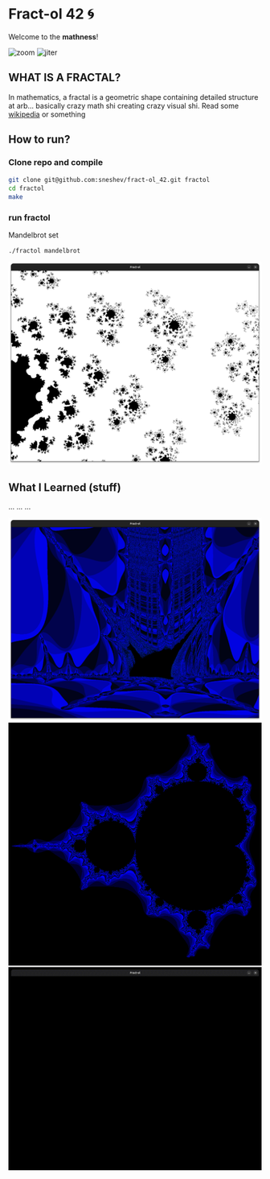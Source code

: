 # Fract-ol 42 🌀
Welcome to the **mathness**!  

![zoom](assets/zoom.gif)
![jiter](assets/jiter.gif)

## WHAT IS A FRACTAL?
In mathematics, a fractal is a geometric shape containing detailed structure at arb...
basically crazy math shi creating crazy visual shi. Read some [wikipedia](https://en.wikipedia.org/wiki/Fractal) or something



## How to run?
### Clone repo and compile
```bash
git clone git@github.com:sneshev/fract-ol_42.git fractol
cd fractol
make
```
### run fractol
Mandelbrot set
```
./fractol mandelbrot
```

![bl](assets/bl1.png)

## What I Learned (stuff)
...
...
...

![bship](assets/bship.png)
![Mandelbrot2](assets/m2.png)
![univrs](assets/univrs.gif)
